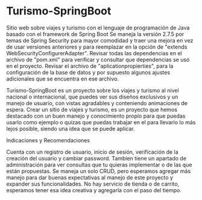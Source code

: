 # Turismo-SpringBoot
Sitio web sobre viajes y turismo con el lenguaje de programación de Java basado con el framework de Spring Boot
Se maneja la versión 2.7.5 por temas de Spring Security para mayor comodidad y traer una mejora en vez de usar versiones anteriores y para reemplazar en la opción de "extends WebSecurityConfigurerAdapter".
Revisar todas las dependencias en el archivo de "pom.xml" para verificar y consultar que dependencias se usó en el proyecto.
Revisar el archivo de "aplicationpropierties", para la configuración de la base de datos y por supuesto algunos ajustes adicionales que se encuentra en ese archivo. 

Turismo-SpringBoot es un proyecto sobre los viajes y turismo al nivel nacional o internacional, que puedes ver sus diseños exclusivos y un manejo de usuario, con vistas agradables y conteniendo animaciones de espera.
Crear un sitio de viajes y turismo, es un proyecto que hemos destacado con un buen manejo y conocimiento propio para que puedas usarlo como ejemplo o quizas que puedas trabajar en el para llevarlo lo más lejos posible, siendo una idea que se puede aplicar.

Indicaciones y Recomendaciones


Cuenta con un registro de usuario, inicio de sesión, verificación de la creación del usuario y cambiar password. Tambien tiene un apartado de administración para ver consultas que tu quieras implementar o de las que están propuestas.
Se maneja un solo CRUD, pero esperamos agregar más manejo para dar buenas expectativas al manejo de este proyecto y expander sus funcionalidades.
No hay servicio de tienda o de carrito, esperamos tener esa idea creativa y agregarla con el paso del tiempo.
